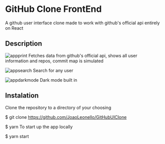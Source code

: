 # GitHub Clone FrontEnd

A github user interface clone made to work with github's official api entirely on React

## Description
![appprint](https://prnt.sc/ui5snp)
Fetches data from github's official api, shows all user information and repos, commit map is simulated

![appsearch](https://prnt.sc/ui5tgb)
Search for any user

![appdarkmode](https://prnt.sc/ui5u6y)
Dark mode built in

## Instalation

Clone the repository to a directory of your choosing

$ git clone https://github.com/JoaoLeonello/GitHubUIClone

$ yarn
To start up the app locally

$ yarn start
